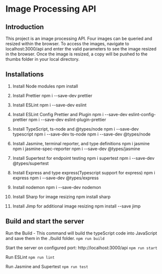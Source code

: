 # Image Processing API

## Introduction
This project is an image processing API. Four images can be queried and resized within the browser. To access the images, navigate to localhost:3000/api and enter the valid parameters to see the image resized in the browser. Once the image is resized, a copy will be pushed to the thumbs folder in your local directory.

## Installations

1. Install Node modules
npm install

2. Install Prettier
npm i --save-dev prettier

3. Install ESLint
npm i --save-dev eslint

3. Install ESLint Config Prettier and Plugin
npm i --save-dev eslint-config-prettier
npm i --save-dev eslint-plugin-prettier

4. Install TypeScript, ts-node and @types/node
npm i --save-dev typescript
npm i --save-dev ts-node 
npm i --save-dev @types/node

5. Install Jasmine, terminal reporter, and type definitions
npm i jasmine 
npm i jasmine-spec-reporter
npm i --save-dev @types/jasmine

6. Install Supertest for endpoint testing
npm i supertest
npm i --save-dev @types/supertest

7. Install Express and type express(Typescript support for express)
npm i express
npm i --save-dev @types/express

8. Install nodemon
npm i --save-dev nodemon

9. Install Sharp for image resizing
npm install sharp

10. Install Jimp for additional image resizing
npm install --save jimp

## Build and start the server

Run the Build - This command will build the typeScript code into JavaScript and save them in the ./build folder.
```npm run build```

Start the server on configured port: http://localhost:3000/api
```npm run start```

Run ESLint
```npm run lint```

Run Jasmine and Supertest
```npm run test```
